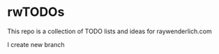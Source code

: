# rwTODOs

This repo is a collection of TODO lists and ideas for raywenderlich.com

I create new branch
